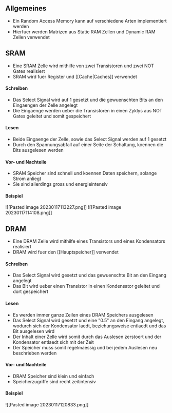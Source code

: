 ## Allgemeines
- Ein Random Access Memory kann auf verschiedene Arten implementiert werden
- Hierfuer werden Matrizen aus Static RAM Zellen und Dynamic RAM Zellen verwendet
## SRAM
- Eine SRAM Zelle wird mithilfe von zwei Transistoren und zwei NOT Gates realisiert
- SRAM wird fuer Register und [[Cache|Caches]] verwendet
#### Schreiben
- Das Select Signal wird auf 1 gesetzt und die gewuenschten Bits an den Eingaengen der Zelle angelegt
- Die Eingaenge werden ueber die Transistoren in einen Zyklys aus NOT Gates geleitet und somit gespeichert
#### Lesen
- Beide Eingaenge der Zelle, sowie das Select Signal werden auf 1 gesetzt
- Durch den Spannungsabfall auf einer Seite der Schaltung, koennen die Bits ausgelesen werden
#### Vor- und Nachteile
- SRAM Speicher sind schnell und koennen Daten speichern, solange Strom anliegt
- Sie sind allerdings gross und energieintensiv
#### Beispiel
![[Pasted image 20230117113227.png]]
![[Pasted image 20230117114108.png]]
## DRAM
- Eine DRAM Zelle wird mithilfe eines Transistors und eines Kondensators realisiert
- DRAM wird fuer den [[Hauptspeicher]] verwendet
#### Schreiben
- Das Select Signal wird gesetzt und das gewuenschte Bit an den Eingang angelegt
- Das Bit wird ueber einen Transistor in einen Kondensator geleitet und dort gespeichert
#### Lesen
- Es werden immer ganze Zeilen eines DRAM Speichers ausgelesen
- Das Select Signal wird gesetzt und eine "0.5" an den Eingang angelegt, wodurch sich der Kondensator laedt, beziehungsweise entlaedt und das Bit ausgelesen wird
- Der Inhalt einer Zelle wird somit durch das Auslesen zerstoert und der Kondensator entlaedt sich mit der Zeit
- Der Speicher muss somit regelmaessig und bei jedem Auslesen neu beschrieben werden
#### Vor- und Nachteile
- DRAM Speicher sind klein und einfach
- Speicherzugriffe sind recht zeitintensiv
#### Beispiel
![[Pasted image 20230117120833.png]]